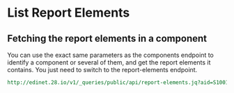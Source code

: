 List Report Elements
====================

Fetching the report elements in a component
-------------------------------------------

You can use the exact same parameters as the components endpoint to identify a component or several of them, and get the report elements it contains. You just need to switch to the report-elements endpoint.

```REST
http://edinet.28.io/v1/_queries/public/api/report-elements.jq?aid=S1001J4B&role=http://disclosure.edinet-fsa.go.jp/role/jppfs/rol_StatementOfIncome&token=c3049752-4d35-43da-82a2-f89f1b06f7a4
```
